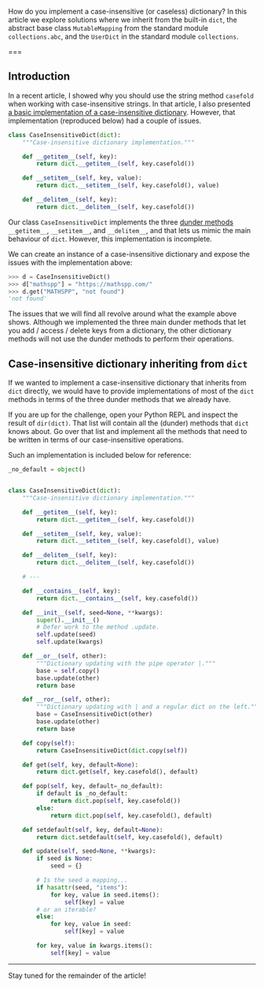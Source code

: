 How do you implement a case-insensitive (or caseless) dictionary? In this article we explore solutions where we inherit from the built-in `dict`, the abstract base class `MutableMapping` from the standard module `collections.abc`, and the `UserDict` in the standard module `collections`.

===

## Introduction

In a recent article, I showed why you should use the string method `casefold` when working with case-insensitive strings.
In that article, I also presented [a basic implementation of a case-insensitive dictionary][casefold-article-dict].
However, that implementation (reproduced below) had a couple of issues.

```py
class CaseInsensitiveDict(dict):
    """Case-insensitive dictionary implementation."""

    def __getitem__(self, key):
        return dict.__getitem__(self, key.casefold())

    def __setitem__(self, key, value):
        return dict.__setitem__(self, key.casefold(), value)

    def __delitem__(self, key):
        return dict.__delitem__(self, key.casefold())
```

Our class `CaseInsensitiveDict` implements the three [dunder methods][dunder-methods] `__getitem__`, `__setitem__`, and `__delitem__`, and that lets us mimic the main behaviour of `dict`.
However, this implementation is incomplete.

We can create an instance of a case-insensitive dictionary and expose the issues with the implementation above:

```py
>>> d = CaseInsensitiveDict()
>>> d["mathspp"] = "https://mathspp.com/"
>>> d.get("MATHSPP", "not found")
'not found'
```

The issues that we will find all revolve around what the example above shows.
Although we implemented the three main dunder methods that let you add / access / delete keys from a dictionary, the other dictionary methods will not use the dunder methods to perform their operations.


## Case-insensitive dictionary inheriting from `dict`

If we wanted to implement a case-insensitive dictionary that inherits from `dict` directly, we would have to provide implementations of most of the `dict` methods in terms of the three dunder methods that we already have.

If you are up for the challenge, open your Python REPL and inspect the result of `dir(dict)`.
That list will contain all the (dunder) methods that `dict` knows about.
Go over that list and implement all the methods that need to be written in terms of our case-insensitive operations.

Such an implementation is included below for reference:

```py
_no_default = object()


class CaseInsensitiveDict(dict):
    """Case-insensitive dictionary implementation."""

    def __getitem__(self, key):
        return dict.__getitem__(self, key.casefold())

    def __setitem__(self, key, value):
        return dict.__setitem__(self, key.casefold(), value)

    def __delitem__(self, key):
        return dict.__delitem__(self, key.casefold())

    # ---

    def __contains__(self, key):
        return dict.__contains__(self, key.casefold())

    def __init__(self, seed=None, **kwargs):
        super().__init__()
        # Defer work to the method .update.
        self.update(seed)
        self.update(kwargs)

    def __or__(self, other):
        """Dictionary updating with the pipe operator |."""
        base = self.copy()
        base.update(other)
        return base

    def __ror__(self, other):
        """Dictionary updating with | and a regular dict on the left."""
        base = CaseInsensitiveDict(other)
        base.update(other)
        return base

    def copy(self):
        return CaseInsensitiveDict(dict.copy(self))

    def get(self, key, default=None):
        return dict.get(self, key.casefold(), default)

    def pop(self, key, default=_no_default):
        if default is _no_default:
            return dict.pop(self, key.casefold())
        else:
            return dict.pop(self, key.casefold(), default)

    def setdefault(self, key, default=None):
        return dict.setdefault(self, key.casefold(), default)

    def update(self, seed=None, **kwargs):
        if seed is None:
            seed = {}

        # Is the seed a mapping...
        if hasattr(seed, "items"):
            for key, value in seed.items():
                self[key] = value
        # or an iterable?
        else:
            for key, value in seed:
                self[key] = value

        for key, value in kwargs.items():
            self[key] = value
```

---

Stay tuned for the remainder of the article!



[dunder-methods]: /blog/pydonts/dunder-methods
[casefold-article-dict]: /blog/how-to-work-with-case-insensitive-strings#how-to-implement-a-case-insensitive-dictionary-in-python
